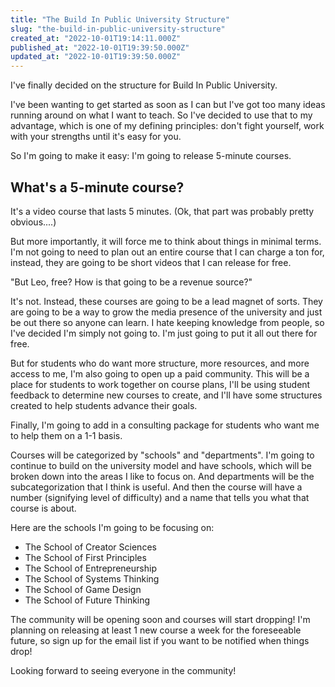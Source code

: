 ```yaml
---
title: "The Build In Public University Structure"
slug: "the-build-in-public-university-structure"
created_at: "2022-10-01T19:14:11.000Z"
published_at: "2022-10-01T19:39:50.000Z"
updated_at: "2022-10-01T19:39:50.000Z"
---
```


<p></p><p>I've finally decided on the structure for Build In Public University.</p><p>I've been wanting to get started as soon as I can but I've got too many ideas running around on what I want to teach. So I've decided to use that to my advantage, which is one of my defining principles: don't fight yourself, work with your strengths until it's easy for you.</p><p>So I'm going to make it easy: I'm going to release 5-minute courses.</p><h2 id="whats-a-5-minute-course">What's a 5-minute course?</h2><p>It's a video course that lasts 5 minutes. (Ok, that part was probably pretty obvious....)</p><p>But more importantly, it will force me to think about things in minimal terms. I'm not going to need to plan out an entire course that I can charge a ton for, instead, they are going to be short videos that I can release for free.</p><p>"But Leo, free? How is that going to be a revenue source?"</p><p>It's not. Instead, these courses are going to be a lead magnet of sorts. They are going to be a way to grow the media presence of the university and just be out there so anyone can learn. I hate keeping knowledge from people, so I've decided I'm simply not going to. I'm just going to put it all out there for free.</p><p>But for students who do want more structure, more resources, and more access to me, I'm also going to open up a paid community. This will be a place for students to work together on course plans, I'll be using student feedback to determine new courses to create, and I'll have some structures created to help students advance their goals.</p><p>Finally, I'm going to add in a consulting package for students who want me to help them on a 1-1 basis.</p><p>Courses will be categorized by "schools" and "departments". I'm going to continue to build on the university model and have schools, which will be broken down into the areas I like to focus on. And departments will be the subcategorization that I think is useful. And then the course will have a number (signifying level of difficulty) and a name that tells you what that course is about.</p><p>Here are the schools I'm going to be focusing on:</p><ul><li>The School of Creator Sciences</li><li>The School of First Principles</li><li>The School of Entrepreneurship</li><li>The School of Systems Thinking</li><li>The School of Game Design</li><li>The School of Future Thinking</li></ul><p></p><p>The community will be opening soon and courses will start dropping! I'm planning on releasing at least 1 new course a week for the foreseeable future, so sign up for the email list if you want to be notified when things drop!</p><p></p><p>Looking forward to seeing everyone in the community!</p>
